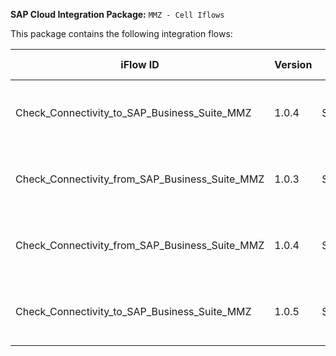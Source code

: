 **SAP Cloud Integration Package:** `MMZ - Cell Iflows`

This package contains the following integration flows:
<!-- IFLOW_TABLE_START -->
| iFlow ID      | Version | Sender        | Receiver      | Description                        | Details Link |
| ------------- | ------- | ------------- | ------------- | ---------------------------------- | ------------ |
| Check_Connectivity_to_SAP_Business_Suite_MMZ | 1.0.4 | SAPCloudforCustomer | SAPERP | Check Connectivity with SAP Business Suite | [View Details](Check_Connectivity_to_SAP_Business_Suite_MMZ-1.0.4/readme.md) |
| Check_Connectivity_from_SAP_Business_Suite_MMZ | 1.0.3 | SAPERP | SAPCloudforCustomer | Check Connectivity with SAP Business Suite | [View Details](Check_Connectivity_from_SAP_Business_Suite_MMZ-1.0.3/readme.md) |
| Check_Connectivity_from_SAP_Business_Suite_MMZ | 1.0.4 | SAPERP | SAPCloudforCustomer | Check Connectivity with SAP Business Suite | [View Details](Check_Connectivity_from_SAP_Business_Suite_MMZ-1.0.4/readme.md) |
| Check_Connectivity_to_SAP_Business_Suite_MMZ | 1.0.5 | SAPCloudforCustomer | SAPERP | Check Connectivity with SAP Business Suite | [View Details](Check_Connectivity_to_SAP_Business_Suite_MMZ-1.0.5/readme.md) |
<!-- IFLOW_TABLE_END -->

